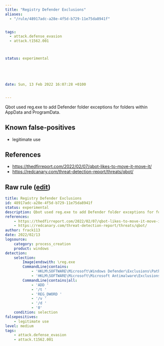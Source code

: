 ```yaml
---
title: "Registry Defender Exclusions"
aliases:
  - "/rule/48917adc-a28e-4f5d-b729-11e75da8941f"


tags:
  - attack.defense_evasion
  - attack.t1562.001



status: experimental





date: Sun, 13 Feb 2022 16:07:28 +0100


---
```


Qbot used reg.exe to add Defender folder exceptions for folders within AppData and ProgramData.

<!--more-->


## Known false-positives

* legitimate use



## References

* https://thedfirreport.com/2022/02/07/qbot-likes-to-move-it-move-it/
* https://redcanary.com/threat-detection-report/threats/qbot/


## Raw rule ([edit](https://github.com/SigmaHQ/sigma/edit/master/rules/windows/process_creation/proc_creation_win_reg_defender_exclusion.yml))
```yaml
title: Registry Defender Exclusions
id: 48917adc-a28e-4f5d-b729-11e75da8941f
status: experimental
description: Qbot used reg.exe to add Defender folder exceptions for folders within AppData and ProgramData.
references:
    - https://thedfirreport.com/2022/02/07/qbot-likes-to-move-it-move-it/
    - https://redcanary.com/threat-detection-report/threats/qbot/
author: frack113
date: 2022/02/13
logsource:
    category: process_creation
    product: windows
detection:
    selection:
        Image|endswith: \reg.exe
        CommandLine|contains:
            - 'HKLM\SOFTWARE\Microsoft\Windows Defender\Exclusions\Paths\'
            - 'HKLM\SOFTWARE\Microsoft\Microsoft Antimalware\Exclusions\Paths'
        CommandLine|contains|all:
            - 'ADD '
            - '/t '
            - 'REG_DWORD '
            - '/v '
            - '/d '
            - '0'
    condition: selection
falsepositives:
    - legitimate use
level: medium
tags:
    - attack.defense_evasion
    - attack.t1562.001 

```
